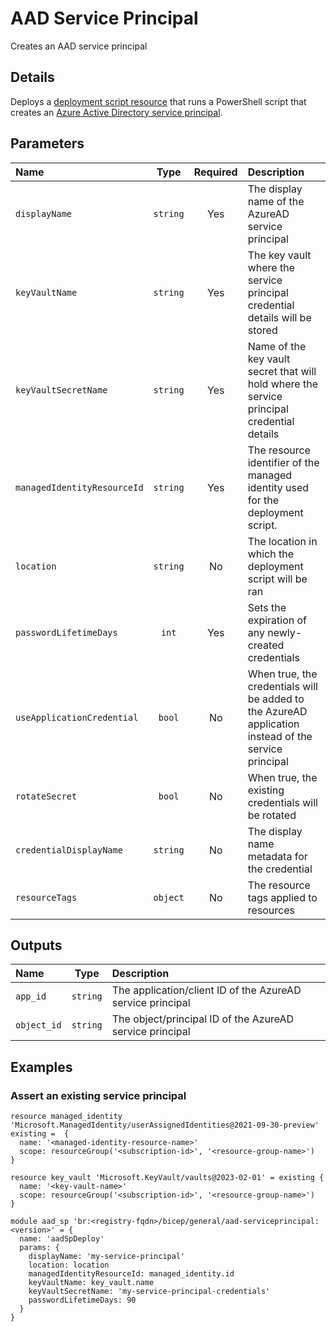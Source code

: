 # AAD Service Principal

Creates an AAD service principal

## Details

Deploys a [deployment script resource](https://learn.microsoft.com/en-us/azure/templates/microsoft.resources/deploymentscripts?pivots=deployment-language-bicep) that runs a PowerShell script that creates an [Azure Active Directory service principal](https://learn.microsoft.com/en-us/azure/active-directory/develop/app-objects-and-service-principals#application-object).

## Parameters

| Name                        | Type     | Required | Description                                                                                          |
| :-------------------------- | :------: | :------: | :--------------------------------------------------------------------------------------------------- |
| `displayName`               | `string` | Yes      | The display name of the AzureAD service principal                                                    |
| `keyVaultName`              | `string` | Yes      | The key vault where the service principal credential details will be stored                          |
| `keyVaultSecretName`        | `string` | Yes      | Name of the key vault secret that will hold where the service principal credential details           |
| `managedIdentityResourceId` | `string` | Yes      | The resource identifier of the managed identity used for the deployment script.                      |
| `location`                  | `string` | No       | The location in which the deployment script will be ran                                              |
| `passwordLifetimeDays`      | `int`    | Yes      | Sets the expiration of any newly-created credentials                                                 |
| `useApplicationCredential`  | `bool`   | No       | When true, the credentials will be added to the AzureAD application instead of the service principal |
| `rotateSecret`              | `bool`   | No       | When true, the existing credentials will be rotated                                                  |
| `credentialDisplayName`     | `string` | No       | The display name metadata for the credential                                                         |
| `resourceTags`              | `object` | No       | The resource tags applied to resources                                                               |

## Outputs

| Name        | Type     | Description                                                |
| :---------- | :------: | :--------------------------------------------------------- |
| `app_id`    | `string` | The application/client ID of the AzureAD service principal |
| `object_id` | `string` | The object/principal ID of the AzureAD service principal   |

## Examples

### Assert an existing service principal

```bicep
resource managed_identity 'Microsoft.ManagedIdentity/userAssignedIdentities@2021-09-30-preview' existing =  {
  name: '<managed-identity-resource-name>'
  scope: resourceGroup('<subscription-id>', '<resource-group-name>')
}

resource key_vault 'Microsoft.KeyVault/vaults@2023-02-01' = existing {
  name: '<key-vault-name>'
  scope: resourceGroup('<subscription-id>', '<resource-group-name>')
}

module aad_sp 'br:<registry-fqdn>/bicep/general/aad-serviceprincipal:<version>' = {
  name: 'aadSpDeploy'
  params: {
    displayName: 'my-service-principal'
    location: location
    managedIdentityResourceId: managed_identity.id
    keyVaultName: key_vault.name
    keyVaultSecretName: 'my-service-principal-credentials'
    passwordLifetimeDays: 90
  }
}
```